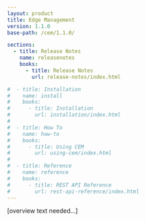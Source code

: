 ```yaml
---
layout: product
title: Edge Management
version: 1.1.0
base-path: /cem/1.1.0/

sections:
  - title: Release Notes
    name: releasenotes
    books:
      - title: Release Notes
        url: release-notes/index.html

#  - title: Installation
#    name: install
#    books:
#      - title: Installation
#        url: installation/index.html
#
#  - title: How To
#    name: how-to
#    books:
#      - title: Using CEM
#        url: using-cem/index.html
#
#  - title: Reference
#    name: reference
#    books:
#      - title: REST API Reference
#        url: rest-api-reference/index.html
---
```


[overview text needed...]
